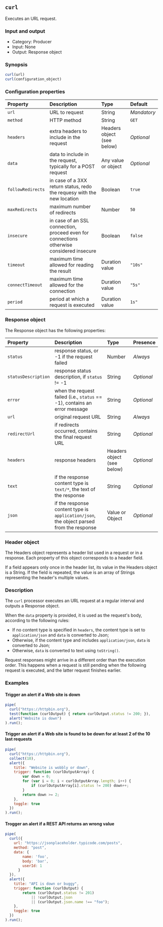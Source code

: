 ## `curl`

Executes an URL request.

### Input and output

* Category: Producer
* Input: None
* Output: Response object

### Synopsis

```js
curl(url)
curl(configuration_object)
```

### Configuration properties

| Property | Description | Type | Default |
| :--- | :--- | :--- | :--- |
| `url` | URL to request | String | *Mandatory* |
| `method` | HTTP method | String | `GET` |
| `headers` | extra headers to include in the request | Headers object (see below) | *Optional* |
| `data` | data to include in  the request, typically for a POST request | Any value or object | *Optional* |
| `followRedirects` | in case of a 3XX return status, redo the requesy with the new location | Boolean | `true` |
| `maxRedirects` | maximum number of redirects | Number | `50` |
| `insecure` | in case of an SSL connection, proceed even for connections otherwise considered insecure | Boolean | `false` |
| `timeout` | maximum time allowed for reading the result | Duration value | `"10s"` |
| `connectTimeout` | maximum time allowed for the connection | Duration value | `"5s"` |
| `period` | period at which a request is executed | Duration value | `1s"` |
 
 ### Response object
 
 The Response object has the following properties:
 
| Property | Description | Type | Presence | 
| :--- | :--- | :--- | :--- |
| `status` | response status, or -1 if the request failed | Number | *Always* |
| `statusDescription` | response status description, if `status` != -1  | String | *Optional* |
| `error` | when the request failed (i.e., `status` == -1), contains an error message | String | *Optional* | 
| `url` | original request URL | String |  *Always* |
| `redirectUrl` | if redirects occurred, contains the final request URL | String | *Optional* | 
| `headers` | response headers | Headers object (see below) | *Optional* |
| `text` | if the response content type is `text/*`, the text of the response | String | *Optional* |
| `json` | if the response content type is `application/json`, the object parsed from the response | Value or Object | *Optional* |

### Header object

The Headers object represents a header list used in a request or in a response. Each property of this object corresponds 
to a header field.

If a field appears only once in the header list, its value in the Headers object is a String. If the field is repeated, 
the value is an array of Strings representing the header's multiple values.

### Description

The `curl` processor executes an URL request at a regular interval and outputs a Response object.

When the `data` property is provided, it is used as the request's body, according to the following rules:

* If no content type is specified in `headers`, the content type is set to `application/json` and
  `data` is converted to Json;
* Otherwise, if the content type and includes `application/json`, `data` is converted to Json;
* Otherwise, `data` is converted to text using `toString()`.

Request responses might arrive in a different order than the execution order. This happens when
a request is still pending when the following request is executed, and the latter request finishes earlier. 

### Examples

#### Trigger an alert if a Web site is down

```js
pipe(
  curl("https://httpbin.org"), 
  test(function (curlOutput) { return curlOutput.status != 200; }), 
  alert("Website is down")
).run();
```

#### Trigger an alert if a Web site is found to be down for at least 2 of the 10 last requests 

```js
pipe(
  curl("https://httpbin.org"), 
  collect(10), 
  alert({
  	title: "Website is wobbly or down",
  	trigger: function (curlOutputArray) {
  		var down = 0;
  		for (var i = 0; i < curlOutputArray.length; i++) {
  			if (curlOutputArray[i].status != 200) down++;
  		}
  		return down >= 2;
  	},
  	toggle: true
  })
).run();
```

#### Trogger an alert if a REST API returns an wrong value


```js
pipe(
  curl({
  	url: "https://jsonplaceholder.typicode.com/posts",
  	method: "post",
  	data: {
        name: 'foo',
        body: 'bar',
        userId: 1
      }
  }), 
  alert({
  	title: "API is down or buggy",
  	trigger: function (curlOutput) {
  		return (curlOutput.status != 201)
  			|| !curlOutput.json
  			|| (curlOutput.json.name !== "foo");
  	},
  	toggle: true
  })
).run();
```

